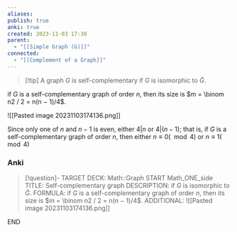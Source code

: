 ```yaml
---
aliases: 
publish: true
anki: true
created: 2023-11-03 17:38
parent:
  - "[[Simple Graph (G)]]"
connected:
  - "[[Complement of a Graph]]"
---
```


> [!tip] A graph $G$ is self-complementary
if $G$ is isomorphic to $\bar{G}$.

if $G$ is a self-complementary graph of order $n$, 
then its size is $m = \binom n2 / 2 = n(n − 1)/4$.

![[Pasted image 20231103174136.png]]

Since only one of $n$ and $n − 1$ is even, either $4 | n$ or $4 | (n − 1)$; 
that is, if $G$ is a self-complementary graph of order $n$, then either $n ≡ 0(\mod 4)$ or $n ≡ 1 (\mod 4)$


### Anki
> [!question]-
TARGET DECK: Math::Graph
START
Math_ONE_side
TITLE: Self-complementary graph
DESCRIPTION: if $G$ is isomorphic to $\bar{G}$.
FORMULA: if $G$ is a self-complementary graph of order $n$, 
then its size is $m = \binom n2 / 2 = n(n − 1)/4$.
ADDITIONAL: ![[Pasted image 20231103174136.png]]
<!--ID: 1699131845868-->
END









